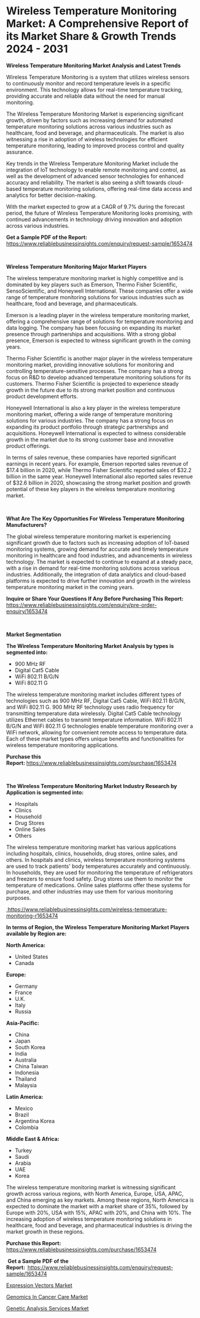 <p><h1>Wireless Temperature Monitoring Market: A Comprehensive Report of its Market Share & Growth Trends 2024 - 2031</h1></p><p><strong>Wireless Temperature Monitoring Market Analysis and Latest Trends</strong></p>
<p><p>Wireless Temperature Monitoring is a system that utilizes wireless sensors to continuously monitor and record temperature levels in a specific environment. This technology allows for real-time temperature tracking, providing accurate and reliable data without the need for manual monitoring.</p><p>The Wireless Temperature Monitoring Market is experiencing significant growth, driven by factors such as increasing demand for automated temperature monitoring solutions across various industries such as healthcare, food and beverage, and pharmaceuticals. The market is also witnessing a rise in adoption of wireless technologies for efficient temperature monitoring, leading to improved process control and quality assurance.</p><p>Key trends in the Wireless Temperature Monitoring Market include the integration of IoT technology to enable remote monitoring and control, as well as the development of advanced sensor technologies for enhanced accuracy and reliability. The market is also seeing a shift towards cloud-based temperature monitoring solutions, offering real-time data access and analytics for better decision-making.</p><p>With the market expected to grow at a CAGR of 9.7% during the forecast period, the future of Wireless Temperature Monitoring looks promising, with continued advancements in technology driving innovation and adoption across various industries.</p></p>
<p><strong>Get a Sample PDF of the Report:&nbsp;</strong> <a href="https://www.reliablebusinessinsights.com/enquiry/request-sample/1653474">https://www.reliablebusinessinsights.com/enquiry/request-sample/1653474</a></p>
<p>&nbsp;</p>
<p><strong>Wireless Temperature Monitoring Major Market Players</strong></p>
<p><p>The wireless temperature monitoring market is highly competitive and is dominated by key players such as Emerson, Thermo Fisher Scientific, SensoScientific, and Honeywell International. These companies offer a wide range of temperature monitoring solutions for various industries such as healthcare, food and beverage, and pharmaceuticals.</p><p>Emerson is a leading player in the wireless temperature monitoring market, offering a comprehensive range of solutions for temperature monitoring and data logging. The company has been focusing on expanding its market presence through partnerships and acquisitions. With a strong global presence, Emerson is expected to witness significant growth in the coming years.</p><p>Thermo Fisher Scientific is another major player in the wireless temperature monitoring market, providing innovative solutions for monitoring and controlling temperature-sensitive processes. The company has a strong focus on R&D to develop advanced temperature monitoring solutions for its customers. Thermo Fisher Scientific is projected to experience steady growth in the future due to its strong market position and continuous product development efforts.</p><p>Honeywell International is also a key player in the wireless temperature monitoring market, offering a wide range of temperature monitoring solutions for various industries. The company has a strong focus on expanding its product portfolio through strategic partnerships and acquisitions. Honeywell International is expected to witness considerable growth in the market due to its strong customer base and innovative product offerings.</p><p>In terms of sales revenue, these companies have reported significant earnings in recent years. For example, Emerson reported sales revenue of $17.4 billion in 2020, while Thermo Fisher Scientific reported sales of $32.2 billion in the same year. Honeywell International also reported sales revenue of $32.6 billion in 2020, showcasing the strong market position and growth potential of these key players in the wireless temperature monitoring market.</p></p>
<p>&nbsp;</p>
<p><strong>What Are The Key Opportunities For Wireless Temperature Monitoring Manufacturers?</strong></p>
<p><p>The global wireless temperature monitoring market is experiencing significant growth due to factors such as increasing adoption of IoT-based monitoring systems, growing demand for accurate and timely temperature monitoring in healthcare and food industries, and advancements in wireless technology. The market is expected to continue to expand at a steady pace, with a rise in demand for real-time monitoring solutions across various industries. Additionally, the integration of data analytics and cloud-based platforms is expected to drive further innovation and growth in the wireless temperature monitoring market in the coming years.</p></p>
<p><strong>Inquire or Share Your Questions If Any Before Purchasing This Report:</strong> <a href="https://www.reliablebusinessinsights.com/enquiry/pre-order-enquiry/1653474">https://www.reliablebusinessinsights.com/enquiry/pre-order-enquiry/1653474</a></p>
<p>&nbsp;</p>
<p><strong>Market Segmentation</strong></p>
<p><strong>The Wireless Temperature Monitoring Market Analysis by types is segmented into:</strong></p>
<p><ul><li>900 MHz RF</li><li>Digital Cat5 Cable</li><li>WiFi 802.11 B/G/N</li><li>WiFi 802.11 G</li></ul></p>
<p><p>The wireless temperature monitoring market includes different types of technologies such as 900 MHz RF, Digital Cat5 Cable, WiFi 802.11 B/G/N, and WiFi 802.11 G. 900 MHz RF technology uses radio frequency for transmitting temperature data wirelessly. Digital Cat5 Cable technology utilizes Ethernet cables to transmit temperature information. WiFi 802.11 B/G/N and WiFi 802.11 G technologies enable temperature monitoring over a WiFi network, allowing for convenient remote access to temperature data. Each of these market types offers unique benefits and functionalities for wireless temperature monitoring applications.</p></p>
<p><strong>Purchase this Report:&nbsp;</strong><a href="https://www.reliablebusinessinsights.com/purchase/1653474">https://www.reliablebusinessinsights.com/purchase/1653474</a></p>
<p>&nbsp;</p>
<p><strong>The Wireless Temperature Monitoring Market Industry Research by Application is segmented into:</strong></p>
<p><ul><li>Hospitals</li><li>Clinics</li><li>Household</li><li>Drug Stores</li><li>Online Sales</li><li>Others</li></ul></p>
<p><p>The wireless temperature monitoring market has various applications including hospitals, clinics, households, drug stores, online sales, and others. In hospitals and clinics, wireless temperature monitoring systems are used to track patients' body temperatures accurately and continuously. In households, they are used for monitoring the temperature of refrigerators and freezers to ensure food safety. Drug stores use them to monitor the temperature of medications. Online sales platforms offer these systems for purchase, and other industries may use them for various monitoring purposes.</p></p>
<p><a href="https://www.reliablebusinessinsights.com/wireless-temperature-monitoring-r1653474">&nbsp;https://www.reliablebusinessinsights.com/wireless-temperature-monitoring-r1653474</a></p>
<p><strong>In terms of Region, the Wireless Temperature Monitoring Market Players available by Region are:</strong></p>
<p>
    <p> <strong> North America: </strong>
        <ul>
            <li>United States</li>
            <li>Canada</li>
        </ul>
        </p> 
    <p> <strong> Europe: </strong>
        <ul>
            <li>Germany</li>
            <li>France</li>
            <li>U.K.</li>
            <li>Italy</li>
            <li>Russia</li>
        </ul>
        </p> 
    <p> <strong> Asia-Pacific: </strong>
        <ul>
            <li>China</li>
            <li>Japan</li>
            <li>South Korea</li>
            <li>India</li>
            <li>Australia</li>
            <li>China Taiwan</li>
            <li>Indonesia</li>
            <li>Thailand</li>
            <li>Malaysia</li>
        </ul>
        </p> 
    <p> <strong> Latin America: </strong>
        <ul>
            <li>Mexico</li>
            <li>Brazil</li>
            <li>Argentina Korea</li>
            <li>Colombia</li>
        </ul>
        </p> 
    <p> <strong> Middle East & Africa: </strong>
        <ul>
            <li>Turkey</li>
            <li>Saudi</li>
            <li>Arabia</li>
            <li>UAE</li>
            <li>Korea</li>
        </ul>
    </p>
    </p>
<p><p>The wireless temperature monitoring market is witnessing significant growth across various regions, with North America, Europe, USA, APAC, and China emerging as key markets. Among these regions, North America is expected to dominate the market with a market share of 35%, followed by Europe with 20%, USA with 15%, APAC with 20%, and China with 10%. The increasing adoption of wireless temperature monitoring solutions in healthcare, food and beverage, and pharmaceutical industries is driving the market growth in these regions.</p></p>
<p><strong>Purchase this Report: </strong><a href="https://www.reliablebusinessinsights.com/purchase/1653474">https://www.reliablebusinessinsights.com/purchase/1653474</a></p>
<p>&nbsp;<strong>Get a Sample PDF of the Report:&nbsp;&nbsp;</strong><a href="https://www.reliablebusinessinsights.com/enquiry/request-sample/1653474">https://www.reliablebusinessinsights.com/enquiry/request-sample/1653474</a></p>
<p><strong></strong></p>
<p><p><a href="https://github.com/qdaxyrhp12/Market-Research-Report-List-1/blob/main/expression-vectors-market.md">Expression Vectors Market</a></p><p><a href="https://github.com/ernidarwin455/Market-Research-Report-List-1/blob/main/genomics-in-cancer-care-market.md">Genomics In Cancer Care Market</a></p><p><a href="https://github.com/sajonf007/Market-Research-Report-List-1/blob/main/genetic-analysis-services-market.md">Genetic Analysis Services Market</a></p></p>